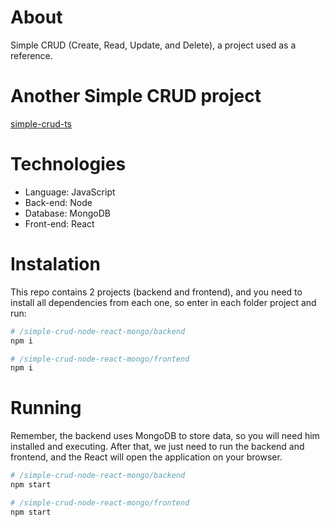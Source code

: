 # About

Simple CRUD (Create, Read, Update, and Delete), a project used as a reference.

# Another Simple CRUD project

[simple-crud-ts](https://github.com/danilomacb/simple-crud-ts)

# Technologies

- Language: JavaScript
- Back-end: Node
- Database: MongoDB
- Front-end: React

# Instalation

This repo contains 2 projects (backend and frontend), and you need to install all dependencies from each one, so enter in each folder project and run:

```bash
# /simple-crud-node-react-mongo/backend
npm i

# /simple-crud-node-react-mongo/frontend
npm i
```

# Running

Remember, the backend uses MongoDB to store data, so you will need him installed and executing. After that, we just need to run the backend and frontend, and the React will open the application on your browser.

```bash
# /simple-crud-node-react-mongo/backend
npm start

# /simple-crud-node-react-mongo/frontend
npm start
```
